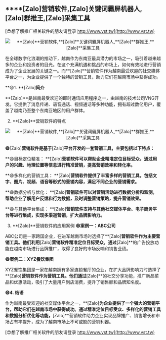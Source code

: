 ## ****[Zalo]**营销软件,**[Zalo]**关键词霸屏机器人,**[Zalo]**群推王,**[Zalo]**采集工具**

[😍想了解推广相关软件的朋友请登录 http://www.vst.tw](http://www.vst.tw)

 <center><img src="https://vst.tw/MP4/tuiguang/png/1.png" alt="**[Zalo]**营销软件,**[Zalo]**关键词霸屏机器人,**[Zalo]**群推王,**[Zalo]**采集工具"></center>

在全球数字化浪潮的推动下，越南作为东南亚最具潜力的市场之一，吸引着越来越多的企业和投资者的目光。在这个充满机遇和挑战的市场上，如何有效地进行营销成为了企业发展的关键之一。而**[Zalo]**营销软件作为越南最受欢迎的社交媒体平台之一，为企业提供了一个独特的营销工具，助力它们在越南市场中获得成功。

**😄1. **[Zalo]**简介**

**[Zalo]**是越南最受欢迎的即时通讯应用程序之一，由越南的技术公司VNG开发。它提供了消息传递、语音通话、视频通话等多种功能，拥有超过数亿用户，覆盖了越南乃至整个东南亚地区的用户群体。

2. **[Zalo]**营销软件的特点

 <center><img src="https://vst.tw/MP4/tuiguang/png/2.png" alt="**[Zalo]**营销软件,**[Zalo]**关键词霸屏机器人,**[Zalo]**群推王,**[Zalo]**采集工具"></center>

**😄**[Zalo]**营销软件是基于**[Zalo]**平台开发的一套营销工具，主要包括以下特点：**

**😄目标定位精准： **[Zalo]**营销软件可以帮助企业精准定位目标受众，通过用户的兴趣、地理位置等信息进行精准营销，提高营销效率和转化率。**

**😄多样化的营销工具： **[Zalo]**营销软件提供了丰富多样的营销工具，包括文字、图片、视频、语音等形式的营销内容，满足不同企业的营销需求。**

**😄数据分析与优化： **[Zalo]**营销软件可以对营销活动进行数据分析和监测，帮助企业了解用户反馈和行为数据，及时调整营销策略，提升营销效果。**

**😄与其他平台集成： **[Zalo]**营销软件支持与其他社交媒体平台、电子商务平台等进行集成，实现多渠道营销，扩大品牌影响力。**

3. **[Zalo]**营销软件的应用案例
**😄案例一：ABC公司**

ABC公司是一家跨国企业，在进军越南市场时选择了**[Zalo]**营销软件作为主要营销工具。他们利用**[Zalo]**营销软件精准定位目标受众，通过**[Zalo]**的广告投放功能在越南市场进行品牌推广，取得了良好的市场反响和销售业绩。

**😄案例二：XYZ餐饮集团**

XYZ餐饮集团是一家在越南拥有多家连锁餐厅的企业，在扩大品牌影响力时选择了**[Zalo]**营销软件作为营销工具。他们通过**[Zalo]**的社交分享功能，推广新品菜品和优惠活动，吸引了大量用户到店消费，提升了销售额和品牌知名度。

**😄4. 结语**

作为越南最受欢迎的社交媒体平台之一，**[Zalo]**为企业提供了一个强大的营销平台，帮助它们在越南市场中获得成功。通过精准定位目标受众、多样化的营销工具和数据分析优化等功能，**[Zalo]**营销软件助力企业实现品牌推广、销售增长和市场占有率提升，成为了越南市场上不可或缺的营销利器。

[😍想了解推广相关软件的朋友请登录 http://www.vst.tw](http://www.vst.tw)



